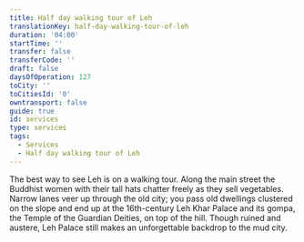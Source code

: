 ```yaml
---
title: Half day walking tour of Leh
translationKey: half-day-walking-tour-of-leh
duration: '04:00'
startTime: ''
transfer: false
transferCode: ''
draft: false
daysOfOperation: 127
toCity: ''
toCitiesId: '0'
owntransport: false
guide: true
id: services
type: services
tags:
  - Services
  - Half day walking tour of Leh
---
```

The best way to see Leh is on a walking tour. Along the main street the Buddhist women with their tall hats chatter freely as they sell vegetables. Narrow lanes veer up through the old city; you pass old dwellings clustered on the slope and end up at the 16th-century Leh Khar Palace and its gompa, the Temple of the Guardian Deities, on top of the hill. Though ruined and austere, Leh Palace still makes an unforgettable backdrop to the mud city.